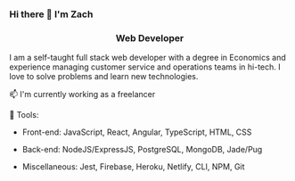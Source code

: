 ### Hi there 👋 I'm Zach

<h3 align="center">Web Developer</h3>

I am a self-taught full stack web developer with a degree in Economics and experience managing customer service and operations teams in hi-tech. I love to solve problems and learn new technologies.

📫 I'm currently working as a freelancer

:wrench: Tools: 

- Front-end: JavaScript, React, Angular, TypeScript, HTML, CSS

- Back-end: NodeJS/ExpressJS, PostgreSQL, MongoDB, Jade/Pug

- Miscellaneous: Jest, Firebase, Heroku, Netlify, CLI, NPM, Git



<!--
**zacharydub/zacharydub** is a ✨ _special_ ✨ repository because its `README.md` (this file) appears on your GitHub profile.

Here are some ideas to get you started:

- 🔭 I’m currently working on ...
- 🌱 I’m currently learning ...
- 👯 I’m looking to collaborate on ...
- 🤔 I’m looking for help with ...
- 💬 Ask me about ...
- 📫 How to reach me: ...
- 😄 Pronouns: ...
- ⚡ Fun fact: ...
-->
